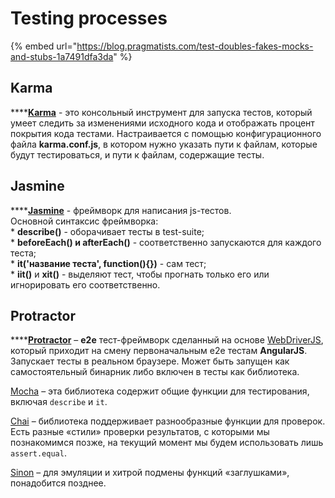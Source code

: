 # Testing processes

{% embed url="https://blog.pragmatists.com/test-doubles-fakes-mocks-and-stubs-1a7491dfa3da" %}

## Karma

\*\*\*\*[**Karma**](https://karma-runner.github.io/) - это консольный инструмент для запуска тестов, который умеет следить за изменениями исходного кода и отображать процент покрытия кода тестами. Настраивается с помощью конфигурационного файла **karma.conf.js**, в котором нужно указать пути к файлам, которые будут тестироваться, и пути к файлам, содержащие тесты.

## Jasmine

\*\*\*\*[**Jasmine**](https://jasmine.github.io/) - фреймворк для написания js-тестов.  
Основной синтаксис фреймворка:  
\* **describe\(\)** - оборачивает тесты в test-suite;  
\* **beforeEach\(\) и afterEach\(\)** - соответственно запускаются для каждого теста;  
\* **it\('название теста', function\(\){}\)** - сам тест;  
\* **iit\(\)** и **xit\(\)** - выделяют тест, чтобы прогнать только его или игнорировать его соответственно.

## Protractor

\*\*\*\*[**Protractor**](http://www.protractortest.org/) – **e2e** тест-фреймворк сделанный на основе [WebDriverJS](https://code.google.com/p/selenium/wiki/WebDriverJs), который приходит на смену первоначальным e2e тестам **AngularJS**. Запускает тесты в реальном браузере. Может быть запущен как самостоятельный бинарник либо включен в тесты как библиотека.



[Mocha](http://mochajs.org/) – эта библиотека содержит общие функции для тестирования, включая `describe` и `it`.

[Chai](http://chaijs.com/) – библиотека поддерживает разнообразные функции для проверок. Есть разные «стили» проверки результатов, с которыми мы познакомимся позже, на текущий момент мы будем использовать лишь `assert.equal`.

[Sinon](http://sinonjs.org/) – для эмуляции и хитрой подмены функций «заглушками», понадобится позднее.

